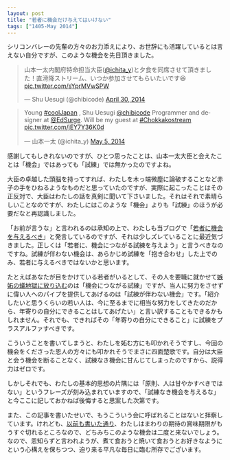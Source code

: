 ```yaml
---
layout: post
title: "若者に機会だけ与えてはいけない"
tags: ["1405-May 2014"]
---
```


シリコンバレーの先輩の方々のお力添えにより、お世辞にも活躍しているとは言えない自分ですが、このような機会を先日頂きました。

<blockquote class="twitter-tweet" lang="en"><p>山本一太内閣府特命担当大臣(<a href="https://twitter.com/ichita_y">@ichita_y</a>)と夕食を同席させて頂きました！直滑降ストリーム、いつか参加させてもらいたいです😆 <a href="http://t.co/sYprMVwSPW">pic.twitter.com/sYprMVwSPW</a></p>&mdash; Shu Uesugi (@chibicode) <a href="https://twitter.com/chibicode/statuses/461365618206191616">April 30, 2014</a></blockquote>

<blockquote class="twitter-tweet" lang="en"><p>Young <a href="https://twitter.com/search?q=%23coolJapan&amp;src=hash">#coolJapan</a> , Shu Uesugi <a href="https://twitter.com/chibicode">@chibicode</a> Programmer and designer at <a href="https://twitter.com/EdSurge">@EdSurge</a>. Will be my guest at <a href="https://twitter.com/search?q=%23Chokkakostream&amp;src=hash">#Chokkakostream</a> <a href="http://t.co/jEY7Y36K0d">pic.twitter.com/jEY7Y36K0d</a></p>&mdash; 山本一太 (@ichita_y) <a href="https://twitter.com/ichita_y/statuses/463341506342830080">May 5, 2014</a></blockquote>

感謝してもしきれないのですが、ひとつ思ったことは、山本一太大臣と会えたことは「機会」ではあっても「試練」では無かったのですよね。

大臣の卓越した頭脳を持ってすれば、わたしを木っ端微塵に論破することなど赤子の手をひねるようなものだと思っていたのですが、実際に起こったことはその正反対で、大臣はわたしの話を真剣に聞いて下さいました。それはそれで素晴らしいことなのですが、わたしにはこのような「機会」よりも「試練」のほうが必要だなと再認識しました。

「お前が言うな」と言われるのは承知の上で、わたしも当ブログで「[若者に機会を与えるべき](/japan/)」と発言しているのですが、それは少しズレていることに最近気づきました。正しくは「若者に、機会につながる試練を与えよう」と言うべきなのですね。試練が伴わない機会は、あらかじめ試練を「抱き合わせ」した上でのみ、若者に与えるべきではないかと思います。

たとえばあなたが目をかけている若者がいるとして、その人を要職に就かせて[嫉妬の蟻地獄に放り込む](http://ameblo.jp/shibuya/entry-11816336869.html)のは「機会につながる試練」ですが、当人に努力をさせずに偉い人へのパイプを提供してあげるのは「試練が伴わない機会」です。「紹介したいと思うくらいの若い人は、今に至るまでに相当な努力をしてきたのだから、年寄りの自分にできることはしてあげたい」と言い訳することもできるかもしれません。それでも、できればその「年寄りの自分にできること」に試練をプラスアルファすべきです。

こういうことを書いてしまうと、わたしを妬む方にも叩かれそうですし、今回の機会をくださった恩人の方々にも叩かれそうでまさに四面楚歌です。自分は大臣と会う機会を断ることなく、試練なき機会に甘んじてしまったのですから、説得力はゼロです。

しかしそれでも、わたしの基本的思想の片隅には「原則、人は甘やかすべきではない」というフレーズが刻み込まれていますので、「試練なき機会を与えるな」と今ここに記しておかねば後悔すると思案した次第です。

また、この記事を書いたせいで、もうこういう会に呼ばれることはないと拝察しています。けれども、[以前も書いた通り](http://naze.chibicode.com/why-blog/)、わたしはまわりの期待の賞味期限がもうすぐ切れるところなので、どちみちこのような機会は二度と来ないでしょう。なので、恩知らずと言われようが、煮て食おうと焼いて食おうとお好きなようにという心構えを保ちつつ、迫り来る平凡な毎日に臨む所存でございます。
